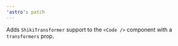 ```yaml
---
'astro': patch
---
```


Adds `ShikiTransformer` support to the `<Code />` component with a `transformers` prop.
